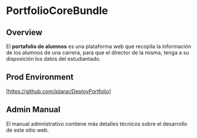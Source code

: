 # PortfolioCoreBundle

## Overview

El **portafolio de alumnos** es una plataforma web que recopila la información de los alumnos de una carrera, para que el director de la misma, tenga a su disposición los datos del estudiantado.

## Prod Environment

[https://github.com/jplarar/DeployPortfolio]

## Admin Manual
El manual admnistrativo contiene más detalles técnicos sobre el desarrollo de este sitio web.
